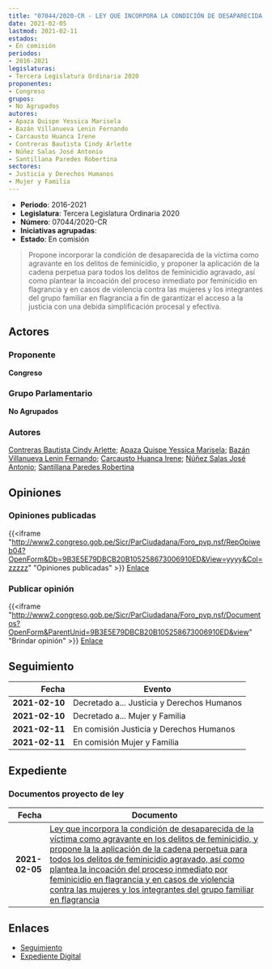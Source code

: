 ```yaml
---
title: "07044/2020-CR - LEY QUE INCORPORA LA CONDICIÓN DE DESAPARECIDA DE LA VÍCTIMA COMO AGRAVANTE EN LOS DELITOS DE FEMINICIDIO Y PROPONE LA APLICACIÓN DE LA CADENA PERPETUA PARA TODOS LOS DELITOS DE FEMINICIDIO AGRAVADO, ASÍ COMO PLANTEA LA INCOACIÓN DEL PROCESO INMEDIATO POR FEMINICIDIO EN FLAGRANCIA Y EN CASOS DE VIOLENCIA CONTRA LAS MUJERES Y LOS INTEGRANTES DEL GRUPO FAMILIAR EN FLAGRANCIA"
date: 2021-02-05
lastmod: 2021-02-11
estados:
- En comisión
periodos:
- 2016-2021
legislaturas:
- Tercera Legislatura Ordinaria 2020
proponentes:
- Congreso
grupos:
- No Agrupados
autores:
- Apaza Quispe Yessica Marisela
- Bazán Villanueva Lenin Fernando
- Carcausto Huanca Irene
- Contreras Bautista Cindy Arlette
- Núñez Salas José Antonio
- Santillana Paredes Robertina
sectores:
- Justicia y Derechos Humanos
- Mujer y Familia
---
```

- **Periodo**: 2016-2021
- **Legislatura**: Tercera Legislatura Ordinaria 2020
- **Número**: 07044/2020-CR
- **Iniciativas agrupadas**: 
- **Estado**: En comisión

> Propone incorporar la condición de desaparecida de la víctima como agravante en los delitos de feminicidio, y proponer la aplicación de la cadena perpetua para todos los delitos de feminicidio agravado, así como plantear la incoación del proceso inmediato por feminicidio en flagrancia y en casos de violencia contra las mujeres y los integrantes del grupo familiar en flagrancia a fin de garantizar el acceso a la justicia con una debida simplificación procesal y efectiva.


## Actores

### Proponente

**Congreso**

### Grupo Parlamentario

**No Agrupados**

### Autores

[Contreras Bautista Cindy Arlette](mailto:mailto:acontreras@congreso.gob.pe); [Apaza Quispe Yessica Marisela](mailto:mailto:yapaza@congreso.gob.pe); [Bazán Villanueva Lenin Fernando](mailto:mailto:lbazan@congreso.gob.pe); [Carcausto Huanca Irene](mailto:mailto:icarcausto@congreso.gob.pe); [Núñez Salas José Antonio](mailto:mailto:jnunezs@congreso.gob.pe); [Santillana Paredes Robertina](mailto:mailto:rsantillana@congreso.gob.pe)

## Opiniones

### Opiniones publicadas

{{<iframe "http://www2.congreso.gob.pe/Sicr/ParCiudadana/Foro_pvp.nsf/RepOpiweb04?OpenForm&Db=9B3E5E79DBCB20B105258673006910ED&View=yyyy&Col=zzzzz" "Opiniones publicadas" >}}
[Enlace](http://www2.congreso.gob.pe/Sicr/ParCiudadana/Foro_pvp.nsf/RepOpiweb04?OpenForm&Db=9B3E5E79DBCB20B105258673006910ED&View=yyyy&Col=zzzzz)

### Publicar opinión

{{<iframe "http://www2.congreso.gob.pe/Sicr/ParCiudadana/Foro_pvp.nsf/Documentos?OpenForm&ParentUnid=9B3E5E79DBCB20B105258673006910ED&view" "Brindar opinión" >}}
[Enlace](http://www2.congreso.gob.pe/Sicr/ParCiudadana/Foro_pvp.nsf/Documentos?OpenForm&ParentUnid=9B3E5E79DBCB20B105258673006910ED&view)


## Seguimiento

| Fecha | Evento |
|------:|--------|
| **2021-02-10** | Decretado a... Justicia y Derechos Humanos |
| **2021-02-10** | Decretado a... Mujer y Familia |
| **2021-02-11** | En comisión Justicia y Derechos Humanos |
| **2021-02-11** | En comisión Mujer y Familia |

## Expediente

### Documentos proyecto de ley

| Fecha | Documento |
|------:|-----------|
| **2021-02-05** | [Ley que incorpora la condición de desaparecida de la víctima como agravante en los delitos de feminicidio, y propone la la aplicación de la cadena perpetua para todos los delitos de feminicidio agravado, así como plantea la incoación del proceso inmediato por feminicidio en flagrancia y en casos de violencia contra las mujeres y los integrantes del grupo familiar en flagrancia](http://www.leyes.congreso.gob.pe/Documentos/2016_2021/Proyectos_de_Ley_y_de_Resoluciones_Legislativas/PL07044-20210205.pdf) |

## Enlaces

- [Seguimiento](http://www2.congreso.gob.pe/Sicr/TraDocEstProc/CLProLey2016.nsf/f7fff46988ca05b1052578e100829cc7/e7475d525c0acde505258673006dea6f?OpenDocument)
- [Expediente Digital](http://www2.congreso.gob.pe/Sicr/TraDocEstProc/Expvirt_2011.nsf/visbusqptramdoc1621/07044?opendocument)

